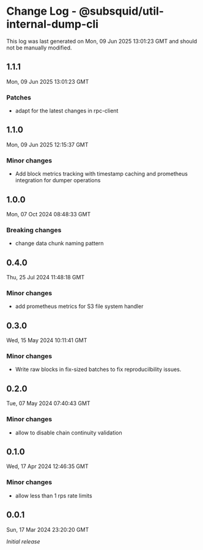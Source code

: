 # Change Log - @subsquid/util-internal-dump-cli

This log was last generated on Mon, 09 Jun 2025 13:01:23 GMT and should not be manually modified.

## 1.1.1
Mon, 09 Jun 2025 13:01:23 GMT

### Patches

- adapt for the latest changes in rpc-client

## 1.1.0
Mon, 09 Jun 2025 12:15:37 GMT

### Minor changes

- Add block metrics tracking with timestamp caching and prometheus integration for dumper operations

## 1.0.0
Mon, 07 Oct 2024 08:48:33 GMT

### Breaking changes

- change data chunk naming pattern

## 0.4.0
Thu, 25 Jul 2024 11:48:18 GMT

### Minor changes

- add prometheus metrics for S3 file system handler

## 0.3.0
Wed, 15 May 2024 10:11:41 GMT

### Minor changes

- Write raw blocks in fix-sized batches to fix reproducilbility issues.

## 0.2.0
Tue, 07 May 2024 07:40:43 GMT

### Minor changes

- allow to disable chain continuity validation

## 0.1.0
Wed, 17 Apr 2024 12:46:35 GMT

### Minor changes

- allow less than 1 rps rate limits

## 0.0.1
Sun, 17 Mar 2024 23:20:20 GMT

_Initial release_

